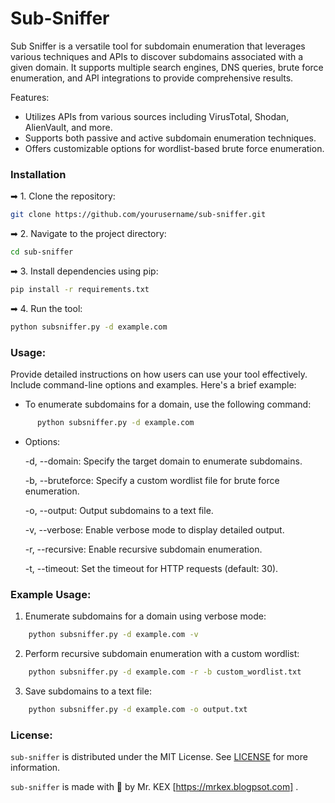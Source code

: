 # Sub-Sniffer
Sub Sniffer is a versatile tool for subdomain enumeration that leverages various techniques and APIs to discover subdomains associated with a given domain. It supports multiple search engines, DNS queries, brute force enumeration, and API integrations to provide comprehensive results.

Features:
- Utilizes APIs from various sources including VirusTotal, Shodan, AlienVault, and more.
- Supports both passive and active subdomain enumeration techniques.
- Offers customizable options for wordlist-based brute force enumeration.

### Installation

➡ 1. Clone the repository:
```sh
git clone https://github.com/yourusername/sub-sniffer.git
```
➡ 2. Navigate to the project directory:
```sh
cd sub-sniffer
```
➡ 3. Install dependencies using pip:
```sh
pip install -r requirements.txt
```
➡ 4. Run the tool:
```sh
python subsniffer.py -d example.com
```

### Usage:

Provide detailed instructions on how users can use your tool effectively. Include command-line options and examples. Here's a brief example:

 - To enumerate subdomains for a domain, use the following command:
```sh
      python subsniffer.py -d example.com
```
 - Options:

    -d, --domain: Specify the target domain to enumerate subdomains.
   
    -b, --bruteforce: Specify a custom wordlist file for brute force enumeration.
   
    -o, --output: Output subdomains to a text file.
   
    -v, --verbose: Enable verbose mode to display detailed output.
   
    -r, --recursive: Enable recursive subdomain enumeration.
   
    -t, --timeout: Set the timeout for HTTP requests (default: 30).

### Example Usage:

1. Enumerate subdomains for a domain using verbose mode:
```sh
    python subsniffer.py -d example.com -v
```
2. Perform recursive subdomain enumeration with a custom wordlist:
```sh
    python subsniffer.py -d example.com -r -b custom_wordlist.txt
```
3. Save subdomains to a text file:
```sh
    python subsniffer.py -d example.com -o output.txt
```

### License:

`sub-sniffer` is distributed under the MIT License. See [LICENSE](./LICENSE.md) for more information.

`sub-sniffer` is made with 🖤 by Mr. KEX [https://mrkex.blogpsot.com] .
